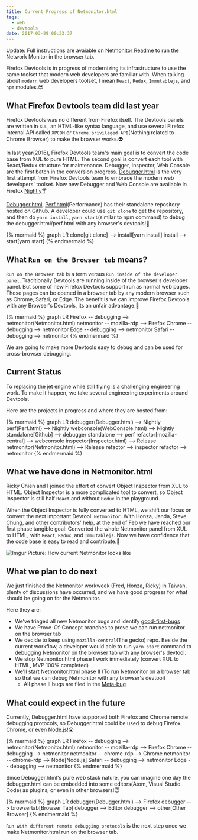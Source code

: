 ```yaml
---
title: Current Progress of Netmonitor.html
tags:
  - web
  - devtools
date: 2017-03-29 00:33:37
---
```


Update: Full instructions are avaiable on [Netmonitor Readme](https://github.com/mozilla/gecko-dev/blob/master/devtools/client/netmonitor/README.md) to run the Network Monitor in the browser tab.

Firefox Devtools is in progress of modernizing its infrastructure to use the same toolset that modern web developers are familiar with. When talking about `modern` web developers toolset, I mean `React`, `Redux`, `Immutablejs`, and `npm` modules.😎

## What Firefox Devtools team did last year

Firefox Devtools was no different from Firefox itself. The Devtools panels are written in `XUL`, an HTML-like syntax language, and use several Firefox internal API called `XPCOM` or `Chrome privileged API`(Nothing related to Chrome Browser) to make the browser works.👽

In last year(2016), Firefox Devtools team's main goal is to convert the code base from XUL to pure HTML. The second goal is convert each tool with React/Redux structure for maintenance. Debugger, Inspector, Web Console are the first batch in the conversion progress.
[Debugger.html](https://hacks.mozilla.org/2016/09/introducing-debugger-html/) is the very first attempt from Firefox Devtools team to embrace the modern web developers' toolset. Now new Debugger and Web Console are available in Firefox [Nightly](https://www.mozilla.org/en-US/firefox/channel/desktop/)🍸

[Debugger.html](https://github.com/devtools-html/debugger.html), [Perf.html]()(Performance) has their standalone repository hosted on Github. A developer could use `git clone` to get the repository, and then do `yarn install`, `yarn start`(similar to npm command) to debug the debugger.html/perf.html with any browser's devtools!🚅

{% mermaid %}
graph LR
clone[git clone] --> install[yarn install]
install --> start[yarn start]
{% endmermaid %}

## What `Run on the Browser tab` means?

`Run on the Browser tab` is a term versus `Run inside of the developer panel`. Traditionally Devtools are running inside of the browser's developer panel. But some of new Firefox Devtools support run as normal web pages. Those pages can be opened in a browser tab by any modern browser such as Chrome, Safari, or Edge. The benefit is we can improve Firefox Devtools with any Browser's Devtools, its an unfair advantage.🚀

{% mermaid %}
graph LR
Firefox -- debugging --> netmonitor(Netmonitor.html)
netmonitor -- mozilla-rdp --> Firefox
Chrome -- debugging --> netmonitor
Edge -- debugging --> netmonitor
Safari -- debugging --> netmonitor
{% endmermaid %}

We are going to make more Devtools easy to debug and can be used for cross-browser debugging.

## Current Status

To replacing the jet engine while still flying is a challenging engineering work. To make it happen, we take several engineering experiments around Devtools.

Here are the projects in progress and where they are hosted from:

{% mermaid %}
graph LR
debugger(Debugger.html) --> Nightly
perf(Perf.html) --> Nightly
webconsole(WebConsole.html) --> Nightly
standalone[Github] --> debugger
standalone --> perf
refactor[mozilla-central] --> webconsole
inspector(Inspector.html) --> Release
netmonitor(Netmonitor.html) --> Release
refactor --> inspector
refactor --> netmonitor
{% endmermaid %}

## What we have done in Netmonitor.html

Ricky Chien and I joined the effort of convert Object Inspector from XUL to HTML. Object Inspector is a more complicated tool to convert, so Object Inspector is still half `React` and without `Redux` in the playground.

When the Object Inspector is fully converted to HTML, we shift our focus on convert the next important Devtool: `Netmonitor`. With Honza, Janda, Steve Chung, and other contributors' help, at the end of Feb we have reached our first phase tangible goal: Converted the whole Netmonitor panel from XUL to HTML, with `React`, `Redux`, and `Immutablejs`. Now we have confidence that the code base is easy to read and contribute.🤗

![Imgur](http://i.imgur.com/aiqBXV5.png)
Picture: How current Netmonitor looks like

## What we plan to do next

We just finished the Netmonitor workweek (Fred, Honza, Ricky) in Taiwan, plenty of discussions have occurred, and we have good progress for what should be going on for the Netmonitor.

Here they are:

* We’ve triaged all new Netmonitor bugs and identify [good-first-bugs](http://firefox-dev.tools/?easy&tool=network)
* We have Prove-Of-Concept branches to prove we can run netmonitor on the browser tab
* We decide to keep using `mozilla-central`(The gecko) repo. Beside the current workflow, a developer would able to run `yarn start` command to debugging Netmonitor on the browser tab with any browser's devtool.
* We stop Netmonitor.html phase I work immediately (convert XUL to HTML, MVP 100% completed)
* We'll start Netmonitor.html phase II (To run Netmonitor on a browser tab so that we can debug Netmonitor with any browser's devtool)
  * All phase II bugs are filed in the [Meta-bug](https://bugzilla.mozilla.org/show_bug.cgi?id=1348737)

## What could expect in the future

Currently, Debugger.html have supported both Firefox and Chrome remote debugging protocols, so Debugger.html could be used to debug Firefox, Chrome, or even Node.js!😮

{% mermaid %}
graph LR
Firefox -- debugging --> netmonitor(Netmonitor.html)
netmonitor -- mozilla-rdp --> Firefox
Chrome -- debugging --> netmonitor
netmonitor -- chrome-rdp --> Chrome
netmonitor -- chrome-rdp --> Node[Node.js]
Safari -- debugging --> netmonitor
Edge -- debugging --> netmonitor
{% endmermaid %}

Since Debugger.html's pure web stack nature, you can imagine one day the debugger.html can be embedded into some editors(Atom, Visual Studio Code) as plugins, or even in other browsers!😇

{% mermaid %}
graph LR
debugger(Debugger.html) --> Firefox
debugger --> browsertab[Browser Tab]
debugger --> Editor
debugger --> other[Other Browser]
{% endmermaid %}

`Run with different remote debugging protocols` is the next step once we make Netmonitor.html run on the browser tab.
